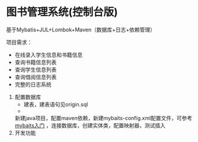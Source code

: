 # 图书管理系统(控制台版)

基于Mybatis+JUL+Lombok+Maven（数据库+日志+依赖管理）

项目需求：

* 在线录入学生信息和书籍信息
* 查询书籍信息列表
* 查询学生信息列表
* 查询借阅信息列表
* 完整的日志系统

1. 配置数据库
    * 建表，建表语句见origin.sql
    *
    新建java项目，配置maven依赖，新建mybaits-config.xml配置文件，可参考[mybaits入门](https://mybatis.org/mybatis-3/zh/getting-started.html)
    ，连接数据库，创建实体类，配置映射器，测试插入
2. 开发功能
